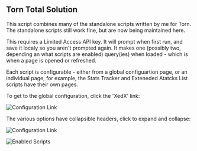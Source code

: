 ## Torn Total Solution

This script combines many of the standalone scripts written by me for Torn. The standalone scripts still work fine, but are now being maintained here.

This requires a Limited Access API key. It will prompt when first run, and save it localy so you aren't prompted again. It makes one (possibly two, depending an what scripts are enabled) query(ies) when loaded - which is when a page is opened or refreshed.

Each script is configurable - either from a global configuartion page, or an individual page, for example, the Stats Tracker and Exteneded Atatcks List scripts have their own pages.

To get to the global configuration, click the 'XedX' link:

![Configuration Link](https://github.com/edlau2/Tampermonkey/blob/master/TornTotalSolution/GeneralOptsLink.png)

The various options have collapsible headers, click to expand and collapse:

![Configuration Link](https://github.com/edlau2/Tampermonkey/blob/master/TornTotalSolution/OptsPage.png)

![Enabled Scripts](https://github.com/edlau2/Tampermonkey/blob/master/TornTotalSolution/EnabledScripts.png)
